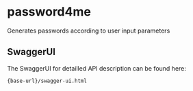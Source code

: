 # password4me
Generates passwords according to user input parameters

## SwaggerUI
The SwaggerUI for detailled API description can be found here:

    {base-url}/swagger-ui.html